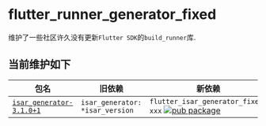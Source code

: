 # flutter_runner_generator_fixed

维护了一些社区许久没有更新`Flutter SDK`的`build_runner`库.

## 当前维护如下

|包名|旧依赖|新依赖|
--|--|--|
[`isar_generator-3.1.0+1`](https://pub.dev/packages/isar)| `isar_generator: *isar_version `| `flutter_isar_generator_fixed: xxx` [![pub package](https://img.shields.io/pub/v/flutter_isar_generator_fixed.svg)](https://pub.dev/packages/flutter_isar_generator_fixed)

